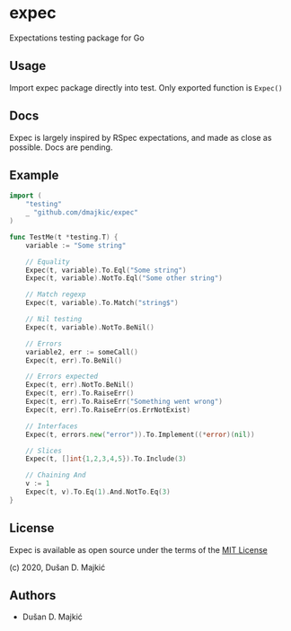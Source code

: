 # expec
Expectations testing package for Go

## Usage

Import expec package directly into test. Only exported function is `Expec()`

## Docs

Expec is largely inspired by RSpec expectations, and made as close as possible.
Docs are pending.

## Example

```go
import (
	"testing"
	_ "github.com/dmajkic/expec"
)

func TestMe(t *testing.T) {
	variable := "Some string"

	// Equality
	Expec(t, variable).To.Eql("Some string")
	Expec(t, variable).NotTo.Eql("Some other string")

	// Match regexp
	Expec(t, variable).To.Match("string$")

	// Nil testing
	Expec(t, variable).NotTo.BeNil()

	// Errors
	variable2, err := someCall()
	Expec(t, err).To.BeNil()

	// Errors expected
	Expec(t, err).NotTo.BeNil()
	Expec(t, err).To.RaiseErr()
	Expec(t, err).To.RaiseErr("Something went wrong")
	Expec(t, err).To.RaiseErr(os.ErrNotExist)

	// Interfaces
	Expec(t, errors.new("error")).To.Implement((*error)(nil))

	// Slices
	Expec(t, []int{1,2,3,4,5}).To.Include(3)

	// Chaining And
	v := 1
	Expec(t, v).To.Eq(1).And.NotTo.Eq(3)
}
```

## License

Expec is available as open source under the terms of the [MIT License][license]

(c) 2020, Dušan D. Majkić

## Authors

* Dušan D. Majkić

[license]: http://opensource.org/licenses/MIT